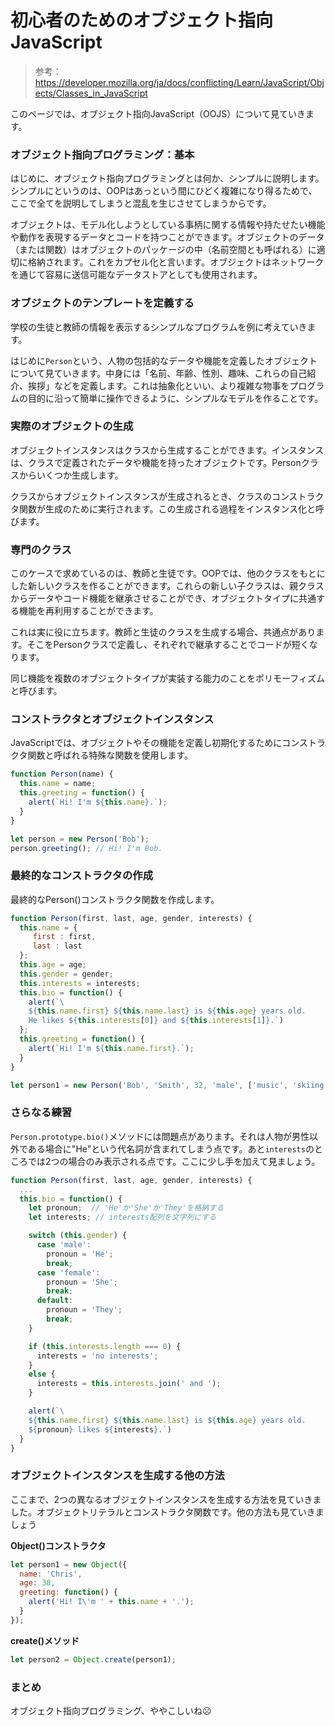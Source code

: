 # 初心者のためのオブジェクト指向JavaScript

> 参考：https://developer.mozilla.org/ja/docs/conflicting/Learn/JavaScript/Objects/Classes_in_JavaScript

このページでは、オブジェクト指向JavaScript（OOJS）について見ていきます。

### オブジェクト指向プログラミング：基本

はじめに、オブジェクト指向プログラミングとは何か、シンプルに説明します。シンプルにというのは、OOPはあっという間にひどく複雑になり得るためで、ここで全てを説明してしまうと混乱を生じさせてしまうからです。

オブジェクトは、モデル化しようとしている事柄に関する情報や持たせたい機能や動作を表現するデータとコードを持つことができます。オブジェクトのデータ（または関数）はオブジェクトのパッケージの中（名前空間とも呼ばれる）に適切に格納されます。これをカプセル化と言います。オブジェクトはネットワークを通じて容易に送信可能なデータストアとしても使用されます。

### オブジェクトのテンプレートを定義する

学校の生徒と教師の情報を表示するシンプルなプログラムを例に考えていきます。

はじめに`Person`という、人物の包括的なデータや機能を定義したオブジェクトについて見ていきます。中身には「名前、年齢、性別、趣味、これらの自己紹介、挨拶」などを定義します。これは抽象化といい、より複雑な物事をプログラムの目的に沿って簡単に操作できるように、シンプルなモデルを作ることです。

### 実際のオブジェクトの生成

オブジェクトインスタンスはクラスから生成することができます。インスタンスは、クラスで定義されたデータや機能を持ったオブジェクトです。Personクラスからいくつか生成します。

クラスからオブジェクトインスタンスが生成されるとき、クラスのコンストラクタ関数が生成のために実行されます。この生成される過程をインスタンス化と呼びます。

### 専門のクラス

このケースで求めているのは、教師と生徒です。OOPでは、他のクラスをもとにした新しいクラスを作ることができます。これらの新しい子クラスは、親クラスからデータやコード機能を継承させることができ、オブジェクトタイプに共通する機能を再利用することができます。

これは実に役に立ちます。教師と生徒のクラスを生成する場合、共通点があります。そこをPersonクラスで定義し、それぞれで継承することでコードが短くなります。

同じ機能を複数のオブジェクトタイプが実装する能力のことをポリモーフィズムと呼びます。

### コンストラクタとオブジェクトインスタンス

JavaScriptでは、オブジェクトやその機能を定義し初期化するためにコンストラクタ関数と呼ばれる特殊な関数を使用します。

```js
function Person(name) {
  this.name = name;
  this.greeting = function() {
    alert(`Hi! I'm ${this.name}.`);
  }
}

let person = new Person('Bob');
person.greeting(); // Hi! I'm Bob.
```

### 最終的なコンストラクタの作成

最終的なPerson()コンストラクタ関数を作成します。

```js
function Person(first, last, age, gender, interests) {
  this.name = {
     first : first,
     last : last
  };
  this.age = age;
  this.gender = gender;
  this.interests = interests;
  this.bio = function() {
    alert(`\
    ${this.name.first} ${this.name.last} is ${this.age} years old.
    He likes ${this.interests[0]} and ${this.interests[1]}.`)
  };
  this.greeting = function() {
    alert(`Hi! I'm ${this.name.first}.`);
  }
}

let person1 = new Person('Bob', 'Smith', 32, 'male', ['music', 'skiing']);
```

### さらなる練習

`Person.prototype.bio()`メソッドには問題点があります。それは人物が男性以外である場合に"He"という代名詞が含まれてしまう点です。あと`interests`のところでは2つの場合のみ表示される点です。ここに少し手を加えて見ましょう。

```js
function Person(first, last, age, gender, interests) {
  ...
  this.bio = function() {
    let pronoun;  // 'He'か'She'か'They'を格納する
    let interests; // interests配列を文字列にする

    switch (this.gender) {
      case 'male':
        pronoun = 'He';
        break;
      case 'female':
        pronoun = 'She';
        break;
      default:
        pronoun = 'They';
        break;
    }

    if (this.interests.length === 0) {
      interests = 'no interests';
    }
    else {
      interests = this.interests.join(' and ');
    }

    alert(`\
    ${this.name.first} ${this.name.last} is ${this.age} years old.
    ${pronoun} likes ${interests}.`)
  }
}
```

### オブジェクトインスタンスを生成する他の方法

ここまで、2つの異なるオブジェクトインスタンスを生成する方法を見ていきました。オブジェクトリテラルとコンストラクタ関数です。他の方法も見ていきましょう

**Object()コンストラクタ**

```js
let person1 = new Object({
  name: 'Chris',
  age: 38,
  greeting: function() {
    alert('Hi! I\'m ' + this.name + '.');
  }
});
```

**create()メソッド**

```js
let person2 = Object.create(person1);
```

### まとめ

オブジェクト指向プログラミング、ややこしいね☹️
